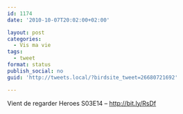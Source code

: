 ```yaml
---
id: 1174
date: '2010-10-07T20:02:00+02:00'

layout: post
categories:
  - Vis ma vie
tags:
  - tweet
format: status
publish_social: no
guid: 'http://tweets.local/?birdsite_tweet=26680721692'

---
```


Vient de regarder Heroes S03E14 – http://bit.ly/RsDf